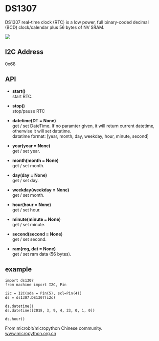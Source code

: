 # DS1307

DS1307 real-time  clock  (RTC)  is  a  low power, full binary-coded decimal (BCD) clock/calendar plus  56  bytes  of  NV  SRAM.

![](ds1307.jpg)

## I2C Address

0x68

## API

* **start()**  
start RTC.  

* **stop()**  
stop/pause RTC

* **datetime(DT = None)**  
get / set DateTime. If no paramter given, it will return current datetime, otherwise it will set datatime.  
datatime format: [year, month, day, weekday, hour, minute, second]

* **year(year = None)**  
get / set year.  

* **month(month = None)**  
get / set month.  

* **day(day = None)**  
get / set day.  

* **weekday(weekday = None)**  
get / set month.  

* **hour(hour = None)**  
get / set hour.  

* **minute(minute = None)**  
get / set minute.  

* **second(second = None)**  
get / set second.  

* **ram(reg, dat = None)**  
get / set ram data (56 bytes).  


## example

```
import ds1307
from machine import I2C, Pin

i2c = I2C(sda = Pin(5), scl=Pin(4))
ds = ds1307.DS1307(i2c)

ds.datetime()
ds.datetime([2018, 3, 9, 4, 23, 0, 1, 0])

ds.hour()
```

From microbit/micropython Chinese community.  
www.micropython.org.cn
